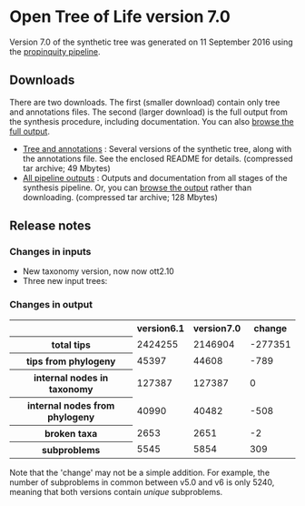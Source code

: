 # Open Tree of Life version 7.0

Version 7.0 of the synthetic tree was generated on 11 September 2016 using the [propinquity pipeline](https://github.com/OpenTreeOfLife/propinquity).

## Downloads
There are two downloads. The first (smaller download) contain only tree and annotations files. The second (larger download) is the full output from the synthesis procedure, including documentation. You can also [browse the full output](http://files.opentreeoflife.org/synthesis/opentree6.1/output/index.html).

* [Tree and annotations](http://files.opentreeoflife.org/synthesis/opentree6.1/opentree6.1_tree.tar.gz) : Several versions of the synthetic tree, along with the annotations file. See the enclosed README for details. (compressed tar archive; 49 Mbytes)
* [All pipeline outputs](http://files.opentreeoflife.org/synthesis/opentree6.1/opentree6.1_output.tgz) : Outputs and documentation from all stages of the synthesis pipeline. Or, you can [browse the output](http://files.opentreeoflife.org/synthesis/opentree6.1/output/index.html) rather than downloading. (compressed tar archive; 128 Mbytes)

## Release notes

### Changes in inputs

* New taxonomy version, now now ott2.10
* Three new input trees:  

### Changes in output

<!--
N.B. stats tables must use inline HTML, since web2py doesn't know how to render table markdown :-/
-->
<table class="table table-condensed">
 <tr>
  <th><!--statistic-->&nbsp;</th>
  <th>version6.1</th>
  <th>version7.0</th>
  <th>change</th>
 </tr>
 <tr>
  <th>total tips</th>
  <td>2424255</td>
  <td>2146904</td>
  <td>-277351</td>
 </tr>
 <tr>
  <th>tips from phylogeny</th>
  <td>45397</td>
  <td>44608</td>
  <td>-789</td>
 </tr>
 <tr>
  <th>internal nodes in taxonomy</th>
  <td>127387</td>
  <td>127387</td>
  <td>0</td>
 </tr>
 <tr>
  <th>internal nodes from phylogeny</th>
  <td>40990</td>
  <td>40482</td>
  <td>-508</td>
 </tr>
 <tr>
  <th>broken taxa</th>
  <td>2653</td>
  <td>2651</td>
  <td>-2</td>
 </tr>
 <tr>
  <th>subproblems</th>
  <td>5545</td>
  <td>5854</td>
  <td>309</td>
 </tr>
</table>

Note that the 'change' may not be a simple addition. For example, the number of subproblems in common between v5.0 and v6 is only 5240, meaning that both versions contain *unique* subproblems.
